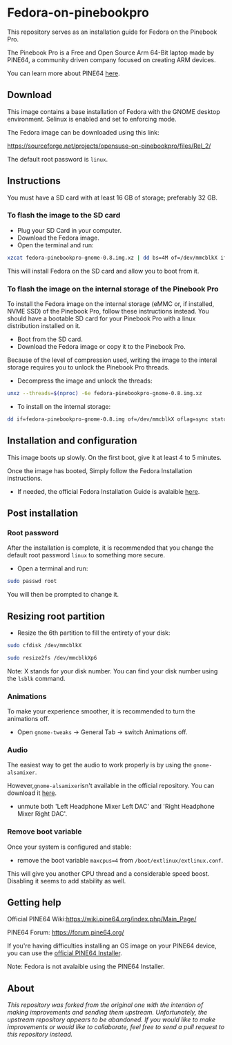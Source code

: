 # Fedora-on-pinebookpro
This repository serves as an installation guide for Fedora on the Pinebook Pro. 

The Pinebook Pro is a Free and Open Source Arm 64-Bit laptop made by PINE64, a community driven company focused on creating ARM devices.

You can learn more about PINE64 <a href="/https://www.pine64.org/">here</a>. 


## Download 
This image contains a base installation of Fedora with the GNOME desktop environment. 
Selinux is enabled and set to enforcing mode.

The Fedora image can be downloaded using this link: 

https://sourceforge.net/projects/opensuse-on-pinebookpro/files/Rel_2/

The default root password is `linux`.

## Instructions
You must have a SD card with at least 16 GB of storage; preferably 32 GB.

### To flash the image to the SD card
- Plug your SD Card in your computer.
- Download the Fedora image.
- Open the terminal and run:
```bash
xzcat fedora-pinebookpro-gnome-0.8.img.xz | dd bs=4M of=/dev/mmcblkX iflag=fullblock oflag=direct status=progress && sync
```
This will install Fedora on the SD card and allow you to boot from it. 

### To flash the image on the internal storage of the Pinebook Pro 

To install the Fedora image on the internal storage (eMMC or, if installed, NVME SSD) of the Pinebook Pro, follow these instructions instead. 
You should have a bootable SD card for your Pinebook Pro with a linux distribution installed on it. 
- Boot from the SD card.
- Download the Fedora image or copy it to the Pinebook Pro.

Because of the level of compression used, writing the image to the interal storage requires you to unlock the Pinebook Pro threads.
- Decompress the image and unlock the threads:
```bash
unxz --threads=$(nproc) -6e fedora-pinebookpro-gnome-0.8.img.xz
```
- To install on the internal storage:
```bash
dd if=fedora-pinebookpro-gnome-0.8.img of=/dev/mmcblkX oflag=sync status=progress bs=32M
```

## Installation and configuration
This image boots up slowly. On the first boot, give it at least 4 to 5 minutes. 

Once the image has booted, Simply follow the Fedora Installation instructions. 
- If needed, the official Fedora Installation Guide is avalaible <a href="https://docs.fedoraproject.org/en-US/fedora/rawhide/install-guide/">here</a>. 

## Post installation
### Root password
After the installation is complete, it is recommended that you change the default root password `linux` to something more secure.
- Open a terminal and run:
```bash
sudo passwd root
```
You will then be prompted to change it. 

## Resizing root partition
- Resize the 6th partition to fill the entirety of your disk:
```bash
sudo cfdisk /dev/mmcblkX

sudo resize2fs /dev/mmcblkXp6
```
Note: X stands for your disk number. You can find your disk number using the `lsblk` command.
### Animations 
To make your experience smoother, it is recommended to turn the animations off. 
- Open `gnome-tweaks` -> General Tab -> switch Animations off.

### Audio

The easiest way to get the audio to work properly is by using the `gnome-alsamixer`. 

However,`gnome-alsamixer`isn't available in the official repository. You can download it <a href="/https://rpmfind.net/linux/rpm2html/search.php?query=gnome-alsamixer/">here</a>.
- unmute both 'Left Headphone Mixer Left DAC' and 'Right Headphone Mixer Right DAC'.

### Remove boot variable
Once your system is configured and stable:
- remove the boot variable `maxcpus=4` from `/boot/extlinux/extlinux.conf`.

This will give you another CPU thread and a considerable speed boost. Disabling it seems to add stability as well.

## Getting help
Official PINE64 Wiki:https://wiki.pine64.org/index.php/Main_Page/

PINE64 Forum: https://forum.pine64.org/

If you're having difficulties installing an OS image on your PINE64 device, you can use the <a href="/https://github.com/pine64dev/PINE64-Installer/blob/master/README.md/">official PINE64 Installer</a>.

Note: Fedora is not avalaible using the PINE64 Installer. 

## About
*This repository was forked from the original one with the intention of making improvements and sending them upstream. Unfortunately, the upstream repository appears to be abandoned. If you would like to make improvements or would like to collaborate, feel free to send a pull request to this repository instead.*
